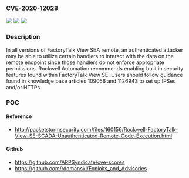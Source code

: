### [CVE-2020-12028](https://cve.mitre.org/cgi-bin/cvename.cgi?name=CVE-2020-12028)
![](https://img.shields.io/static/v1?label=Product&message=FactoryTalk%20View%20SE&color=blue)
![](https://img.shields.io/static/v1?label=Version&message=all%20versions%20&color=brightgreen)
![](https://img.shields.io/static/v1?label=Vulnerability&message=PERMISSIONS%2C%20PRIVILEGES%2C%20AND%20ACCESS%20CONTROLS%20CWE-264&color=brightgreen)

### Description

In all versions of FactoryTalk View SEA remote, an authenticated attacker may be able to utilize certain handlers to interact with the data on the remote endpoint since those handlers do not enforce appropriate permissions. Rockwell Automation recommends enabling built in security features found within FactoryTalk View SE. Users should follow guidance found in knowledge base articles 109056 and 1126943 to set up IPSec and/or HTTPs.

### POC

#### Reference
- http://packetstormsecurity.com/files/160156/Rockwell-FactoryTalk-View-SE-SCADA-Unauthenticated-Remote-Code-Execution.html

#### Github
- https://github.com/ARPSyndicate/cve-scores
- https://github.com/rdomanski/Exploits_and_Advisories


